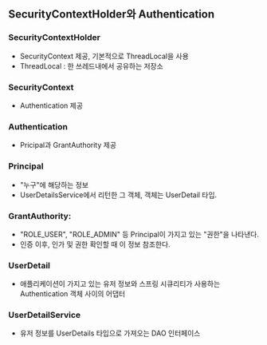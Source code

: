 ## SecurityContextHolder와 Authentication

### SecurityContextHolder
* SecurityContext 제공, 기본적으로 ThreadLocal을 사용
* ThreadLocal : 한 쓰레드내에서 공유하는 저장소
### SecurityContext 
* Authentication 제공
### Authentication
* Pricipal과 GrantAuthority 제공 
### Principal
* "누구"에 해당하는 정보
* UserDetailsService에서 리턴한 그 객체, 객체는 UserDetail 타입.
### GrantAuthority:
* "ROLE_USER", "ROLE_ADMIN" 등 Principal이 가지고 있는 "권한"을 나타낸다.
* 인증 이후, 인가 및 권한 확인할 때 이 정보 참조한다.
### UserDetail
* 애플리케이션이 가지고 있는 유저 정보와 스프링 시큐리티가 사용하는 Authentication 객체 사이의 어댑터
### UserDetailService
* 유저 정보를 UserDetails 타입으로 가져오는 DAO 인터페이스